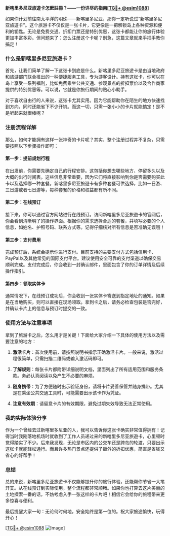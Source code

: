 **新喀里多尼亚旅遊卡怎麽註冊？——一份详尽的指南[[TG💪+ @esim1088](https://t.me/s/esim1088)]**

如果你计划前往南太平洋的明珠——新喀里多尼亚，那你一定听说过“新喀里多尼亚旅遊卡”。这个旅游卡不仅仅是一张卡片，它更像是一把解锁岛上各种资源和便利的钥匙。无论是免费交通、折扣门票还是特别优惠，这张卡都能让你的旅行体验更加丰富多彩。但问题来了：怎么注册这个卡呢？别急，这篇文章就来手把手教你搞定！

### 什么是新喀里多尼亚旅遊卡？

首先，让我们简单了解一下这张卡到底是什么。新喀里多尼亚旅遊卡是由当地政府和旅游部门联合推出的一种便捷服务工具，专为游客设计。持有这张卡，你可以在岛上享受一系列福利，比如免费乘坐公共交通、参观景点的折扣票价以及合作商家提供的特别优惠等。可以说，它就是你旅行期间的贴心小助手。

对于喜欢自由行的人来说，这张卡尤其实用。因为它能帮助你在陌生的地方快速找到方向，同时还能省下不少开销。而这一切，只需一张小小的卡片就能搞定！是不是听起来就很棒呢？

### 注册流程详解

那么，如何才能拥有这样一张神奇的卡片呢？其实，整个注册过程并不复杂，只需要按照以下步骤操作即可：

#### 第一步：提前规划行程

在出发前，你需要先确定自己的行程安排。这包括你想去哪些地方、停留多久以及大概的出行时间表。这些信息非常重要，因为它们将直接影响到你是否需要购买此卡以及选择哪一种套餐。新喀里多尼亚旅遊卡有多种套餐可供选择，比如一日游、三日游或者七日游等，每种套餐的价格和权益都有所不同。

#### 第二步：在线预订

接下来，你可以通过官方网站进行在线预订。访问新喀里多尼亚旅遊卡的官网后，你会看到清晰明了的操作界面。根据你的需求选择合适的套餐，并填写必要的个人信息，如姓名、护照号码、联系方式等。记得仔细核对所有信息是否准确无误哦！

#### 第三步：支付费用

完成预订后，系统会提示你进行支付。目前支持的主要支付方式包括信用卡、PayPal以及其他常见的国际支付平台。建议使用安全可靠的支付渠道以确保交易顺利完成。支付完成后，你会收到一封确认邮件，里面包含了你的订单详情及后续操作指引。

#### 第四步：领取实体卡

通常情况下，在线预订成功后，你会收到一张实体卡寄送到指定地址的通知。如果是在当地购买，则可以直接在现场领取。拿到卡之后，请务必检查包装是否完好，并确认卡片上的信息与预订时提交的一致。

### 使用方法与注意事项

拿到了旅游卡之后，怎么用才是关键！下面给大家介绍一下具体的使用方法以及需要注意的地方：

1. **激活卡片**：首次使用前，请按照说明书指示正确激活卡片。一般来说，激活过程很简单，只需扫描二维码或输入激活码即可。
   
2. **了解规则**：每张卡片都附带详细说明文档，里面列出了所有适用范围和服务条款。务必认真阅读以免产生不必要的麻烦。

3. **随身携带**：为了方便随时出示验证身份，请将卡片妥善保管并随身携带。尤其是在乘坐公共交通工具时，可能需要出示该卡作为凭证。

4. **注意有效期**：请留意卡片的有效期限，避免过期失效导致无法正常使用。

### 我的实际体验分享

作为一个曾经去过新喀里多尼亚的人，我可以告诉你这张卡确实非常值得拥有！记得当时我刚落地机场时就收到了工作人员递过来的新喀里多尼亚旅遊卡，心里顿时觉得踏实了不少。后来我发现，无论是市区内的公交车还是跨岛的轮渡，只要出示这张卡就能轻松通行。而且许多热门景点还提供了额外的折扣优惠，简直是省钱又省心的好帮手！

### 总结

总的来说，新喀里多尼亚旅遊卡不仅能够提升你的旅行体验，还能帮你节省一大笔开支。从在线预订到实际使用，整个流程都非常顺畅。如果你也打算去这片美丽的土地探索一番的话，不妨考虑入手一张这样的卡片吧！相信它会给你的旅程带来更多惊喜与便利。

最后提醒大家一句：无论何时何地，安全始终是第一位的。祝大家旅途愉快，玩得开心！

[[TG💪+ @esim1088](https://t.me/s/esim1088) ![Image](https://i.postimg.cc/4NQfJmqS/Snipaste-2025-05-13-00-14-12.png)]
